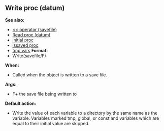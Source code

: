 ## Write proc (datum)
**See also:**
+   [\<\< operator (savefile)](/ref/savefile/operator/%3c%3c.md) 
+   [Read proc (datum)](/ref/datum/proc/Read.md) 
+   [initial proc](/ref/proc/initial.md) 
+   [issaved proc](/ref/proc/issaved.md) 
+   [tmp vars](/ref/var/tmp.md) <!-- -->
**Format:**
+   Write(savefile/F)
<!-- -->
**When:**
+   Called when the object is written to a save file.
<!-- -->
**Args:**
+   F+ the save file being written to
<!-- -->
**Default action:**
+   Write the value of each variable to a directory by the same name as
    the variable. Variables marked tmp, global, or const and variables
    which are equal to their initial value are skipped.